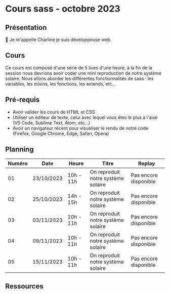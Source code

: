 # Cours sass - octobre 2023

## Présentation

👋 Je m'appelle Charline je suis développeuse web.

## Cours

Ce cours est composé d'une série de 5 lives d'une heure, à la fin de la session nous devrions avoir coder une mini reproduction de notre système solaire.
Nous allons aborder les différentes fonctionnalités de sass : les variables, les mixins, les fonctions, les extends, etc...

## Pré-requis

- Avoir valider les cours de HTML et CSS
- Utiliser un éditeur de texte, celui avec lequel vous êtes le plus à l'aise (VS Code, Sublime Text, Atom, etc...)
- Avoir un navigateur récent pour visualiser le rendu de notre code (Firefox, Google Chrome, Edge, Safari, Opera)

## Planning

| Numéro | Date       | Heure     | Titre                              | Replay                |
| ------ | ---------- | --------- | ---------------------------------- | --------------------- |
| 01     | 23/10/2023 | 10h - 11h | On reproduit notre système solaire | Pas encore disponible |
| 02     | 25/10/2023 | 14h - 15h | On reproduit notre système solaire | Pas encore disponible |
| 03     | 03/11/2023 | 10h - 11h | On reproduit notre système solaire | Pas encore disponible |
| 04     | 09/11/2023 | 10h - 11h | On reproduit notre système solaire | Pas encore disponible |
| 05     | 15/11/2023 | 10h - 11h | On reproduit notre système solaire | Pas encore disponible |

## Ressources
